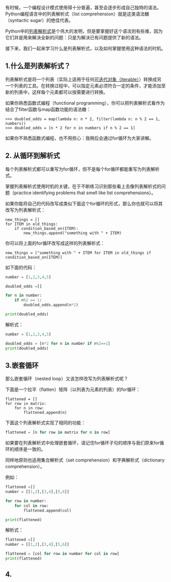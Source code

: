 有时候，一个编程设计模式使用得十分普遍，甚至会逐步形成自己独特的语法。Python编程语言中的列表解析式（list comprehension）就是这类语法糖（syntactic sugar）的绝佳代表。

Python中的[列表解析式](https://docs.python.org/3/tutorial/datastructures.html#tut-listcomps)是个伟大的发明，但是要掌握好这个语法则有些难，因为它们并是用来解决全新的问题：只是为解决已有问题提供了新的语法。

接下来，我们一起来学习什么是列表解析式，以及如何掌握使用这种语法的时机。
## 1.什么是列表解析式？
列表解析式是将一个列表（实际上适用于任何[可迭代对象（iterable）](https://docs.python.org/3/glossary.html#term-iterable)）转换成另一个列表的工具。在转换过程中，可以指定元素必须符合一定的条件，才能添加至新的列表中，这样每个元素都可以按需要进行转换。

如果你熟悉函数式编程（functional programming），你可以把列表解析式看作为结合了filter函数与map函数功能的语法糖：
```
>>> doubled_odds = map(lambda n: n * 2, filter(lambda n: n % 2 == 1, numbers))
>>> doubled_odds = [n * 2 for n in numbers if n % 2 == 1]
```
如果你不熟悉函数式编程，也不用担心：我稍后会通过for循环为大家讲解。
## 2. 从循环到解析式

每个列表解析式都可以重写为for循环，但不是每个for循环都能重写为列表解析式。

掌握列表解析式使用时机的关键，在于不断练习识别那些看上去像列表解析式的问题（practice identifying problems that smell like list comprehensions）。

如果你能将自己的代码改写成类似下面这个for循环的形式，那么你也就可以将其改写为列表解析式：
```
new_things = []
for ITEM in old_things:
    if condition_based_on(ITEM):
        new_things.append("something with " + ITEM)
```
你可以将上面的for循环改写成这样的列表解析式：
```
new_things = ["something with " + ITEM for ITEM in old_things if condition_based_on(ITEM)]
```
如下面的代码：
```python
number = [1,2,3,4,5]

doubled_odds =[]

for n in number:
    if n%2 == 1:
        doubled_odds.append(n*2)

print(doubled_odds)
```
解析式：
```python
number = [1,2,3,4,5]

doubled_odds = [n*2 for n in number if n%2==1]
print(doubled_odds)
```
## 3.嵌套循环
那么嵌套循环（nested loop）又该怎样改写为列表解析式呢？

下面是一个拉平（flatten）矩阵（以列表为元素的列表）的for循环：
```
flattened = []
for row in matrix:
    for n in row:
        flattened.append(n)
```
下面这个列表解析式实现了相同的功能：
```python
flattened = [n for row in matrix for n in row]
```
如果要在列表解析式中处理嵌套循环，请记住for循环子句的顺序与我们原来for循环的顺序是一致的。

同样地原则也适用集合解析式（set comprehension）和字典解析式（dictionary comprehension）。

例如：
```python
flattened =[]
number = [[1,2],[3,4],[5,6]]

for row in number:
    for col in row:
        flattened.append(col)

print(flattened)
```
解析式：
```python
flattened =[]
number = [[1,2],[3,4],[5,6]]

flattened = [col for row in number for col in row]
print(flattened)
```
## 4.